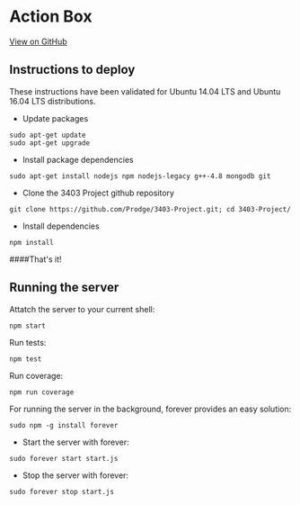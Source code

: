 # Action Box
[View on GitHub](https://github.com/Prodge/3403-Project)
## Instructions to deploy
These instructions have been validated for Ubuntu 14.04 LTS and Ubuntu 16.04 LTS distributions.

- Update packages
```
sudo apt-get update
sudo apt-get upgrade
```
- Install package dependencies
```
sudo apt-get install nodejs npm nodejs-legacy g++-4.8 mongodb git
```
- Clone the 3403 Project github repository
```
git clone https://github.com/Prodge/3403-Project.git; cd 3403-Project/
```
- Install dependencies
```
npm install
```
####That's it!


## Running the server
Attatch the server to your current shell:
```
npm start
```
Run tests:
```
npm test
```
Run coverage:
```
npm run coverage
```
For running the server in the background, forever provides an easy solution:
```
sudo npm -g install forever
```
- Start the server with forever:
```
sudo forever start start.js
```
- Stop the server with forever:
```
sudo forever stop start.js
```
